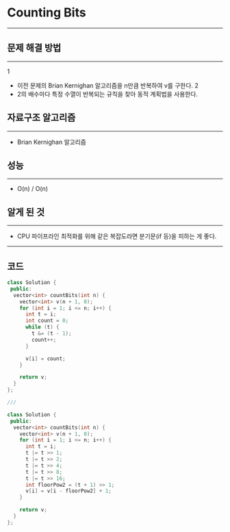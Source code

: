 # Counting Bits
---
## 문제 해결 방법
---
1
* 이전 문제의 Brian Kernighan 알고리즘을 n만큼 반복하여 v를 구한다.
2
* 2의 배수마다 특정 수열이 반복되는 규칙을 찾아 동적 계획법을 사용한다.
## 자료구조 알고리즘
---
* Brian Kernighan 알고리즘
## 성능
---
* O(n) / O(n)
## 알게 된 것
---
* CPU 파이프라인 최적화를 위해 같은 복잡도라면 분기문(if 등)을 피하는 게 좋다.
---
## 코드
```cpp
class Solution {
 public:
  vector<int> countBits(int n) {
    vector<int> v(n + 1, 0);
    for (int i = 1; i <= n; i++) {
      int t = i;
      int count = 0;
      while (t) {
        t &= (t - 1);
        count++;
      }

      v[i] = count;
    }

    return v;
  }
};

///

class Solution {
 public:
  vector<int> countBits(int n) {
    vector<int> v(n + 1, 0);
    for (int i = 1; i <= n; i++) {
      int t = i;
      t |= t >> 1;
      t |= t >> 2;
      t |= t >> 4;
      t |= t >> 8;
      t |= t >> 16;
      int floorPow2 = (t + 1) >> 1;
      v[i] = v[i - floorPow2] + 1;
    }

    return v;
  }
};
```
